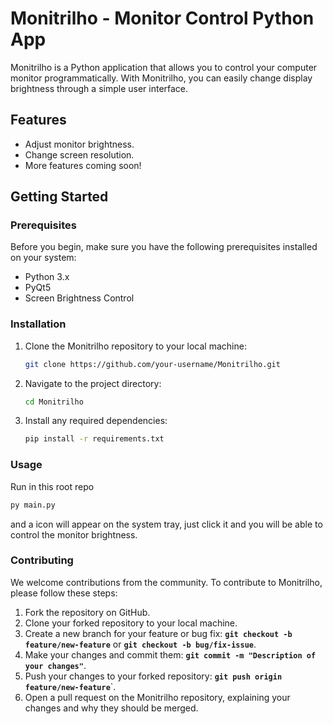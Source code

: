 # Monitrilho - Monitor Control Python App

Monitrilho is a Python application that allows you to control your computer monitor programmatically. With Monitrilho, you can easily change display brightness through a simple user interface.

## Features

- Adjust monitor brightness.
- Change screen resolution.
- More features coming soon!

## Getting Started

### Prerequisites

Before you begin, make sure you have the following prerequisites installed on your system:

- Python 3.x
- PyQt5
- Screen Brightness Control

### Installation

1. Clone the Monitrilho repository to your local machine:

   ```bash
   git clone https://github.com/your-username/Monitrilho.git
   ```

2. Navigate to the project directory:

    ```bash
    cd Monitrilho
    ```

3. Install any required dependencies:

    ```bash
    pip install -r requirements.txt
    ```

### Usage
Run in this root repo

```bash
py main.py
```

and a icon will appear on the system tray, just click it and you will be able to control the monitor brightness.

### Contributing
We welcome contributions from the community. To contribute to Monitrilho, please follow these steps:

1. Fork the repository on GitHub.
2. Clone your forked repository to your local machine.
3. Create a new branch for your feature or bug fix: **`git checkout -b feature/new-feature`** or **`git checkout -b bug/fix-issue`**.
4. Make your changes and commit them: **`git commit -m "Description of your changes"`**.
5. Push your changes to your forked repository: **`git push origin feature/new-feature`**`.
6. Open a pull request on the Monitrilho repository, explaining your changes and why they should be merged.

